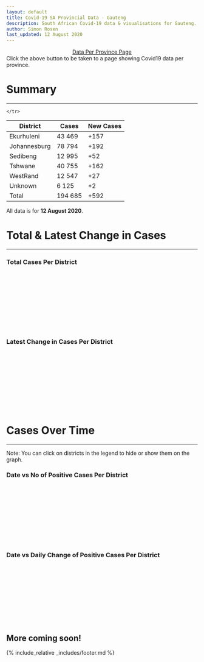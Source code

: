 ```yaml
---
layout: default
title: Covid-19 SA Provincial Data - Gauteng
description: South African Covid-19 data & visualisations for Gauteng. <br>Contains data for confirmed cases, tests, recoveries, deaths & active cases.
author: Simon Rosen
last_updated: 12 August 2020
---
```

<center><a href="/provinces" class="btn alt_btn_col">Data Per Province Page</a></center> 
Click the above button to be taken to a page showing Covid19 data per province. 

# Summary
___

<table>
<thead>
	<tr class="header">
		<th>District</th>
		<th>Cases</th>
		<th>New Cases</th>

	</tr>
</thead>
<tbody>
	<tr>
		<td class="index" markdown="span">Ekurhuleni</td>
		<td  markdown="span">43 469</td>
		<td  markdown="span">+157</td>
	</tr>
	<tr>
		<td class="index" markdown="span">Johannesburg</td>
		<td  markdown="span">78 794</td>
		<td  markdown="span">+192</td>
	</tr>
	<tr>
		<td class="index" markdown="span">Sedibeng</td>
		<td  markdown="span">12 995</td>
		<td  markdown="span">+52</td>
	</tr>
	<tr>
		<td class="index" markdown="span">Tshwane</td>
		<td  markdown="span">40 755</td>
		<td  markdown="span">+162</td>
	</tr>
	<tr>
		<td class="index" markdown="span">WestRand</td>
		<td  markdown="span">12 547</td>
		<td  markdown="span">+27</td>
	</tr>
	<tr>
		<td class="index" markdown="span">Unknown</td>
		<td  markdown="span">6 125</td>
		<td  markdown="span">+2</td>
	</tr>
	<tr>
		<td class="index total" markdown="span">Total</td>
		<td class="total" markdown="span">194 685</td>
		<td class="total" markdown="span">+592</td>
	</tr>
</tbody>
</table>

All data is for **12 August 2020**.

# Total & Latest Change in Cases

___

### Total Cases Per District
<div class="iframeDiv" align="center">
    <iframe class="lazy pieChart" data-src="tot_cases_per_district_gp.html" scrolling="no" frameborder="0"></iframe>
</div>

### Latest Change in Cases Per District
<div class="iframeDiv" align="center">
    <iframe class="lazy pieChart" data-src="latest_change_cases_per_district_gp.html" scrolling="no" frameborder="0"></iframe>
</div>

# Cases Over Time

___
Note: You can click on districts in the legend to hide or show them on the graph.
### Date vs No of Positive Cases Per District
<div class="iframeDiv" align="center">
    <iframe class="lazy" data-src="date_vs_cases_per_district_gp.html" scrolling="no" frameborder="0"></iframe>
</div>

### Date vs Daily Change of Positive Cases Per District
<div class="iframeDiv" align="center">
    <iframe class="lazy" data-src="date_vs_daily_cases_per_district_gp.html" scrolling="no" frameborder="0"></iframe>
</div>

## More coming soon!

{% include_relative _includes/footer.md %}